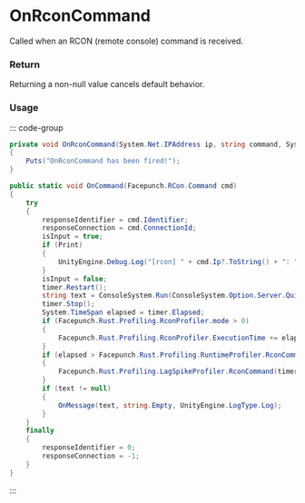 # OnRconCommand
<Badge type="info" text="Global"/>[<Badge type="danger" text="Carbon Compatible"/>](https://github.com/CarbonCommunity/Carbon)[<Badge type="warning" text="Oxide Compatible"/>](https://github.com/OxideMod/Oxide.Rust)<Badge type="info" text="Static"/><Badge type="info" text=" IgnoreChecksum"/>
Called when an RCON (remote console) command is received.

### Return
Returning a non-null value cancels default behavior.

### Usage
::: code-group
```csharp [Example]
private void OnRconCommand(System.Net.IPAddress ip, string command, System.String[] arguments)
{
	Puts("OnRconCommand has been fired!");
}
```
```csharp [Source — Assembly-CSharp @ Facepunch.RCon]
public static void OnCommand(Facepunch.RCon.Command cmd)
{
	try
	{
		responseIdentifier = cmd.Identifier;
		responseConnection = cmd.ConnectionId;
		isInput = true;
		if (Print)
		{
			UnityEngine.Debug.Log("[rcon] " + cmd.Ip?.ToString() + ": " + cmd.Message);
		}
		isInput = false;
		timer.Restart();
		string text = ConsoleSystem.Run(ConsoleSystem.Option.Server.Quiet().WithRconId(cmd.ConnectionId), cmd.Message);
		timer.Stop();
		System.TimeSpan elapsed = timer.Elapsed;
		if (Facepunch.Rust.Profiling.RconProfiler.mode > 0)
		{
			Facepunch.Rust.Profiling.RconProfiler.ExecutionTime += elapsed;
		}
		if (elapsed > Facepunch.Rust.Profiling.RuntimeProfiler.RconCommandWarningThreshold)
		{
			Facepunch.Rust.Profiling.LagSpikeProfiler.RconCommand(timer.Elapsed, cmd.Message);
		}
		if (text != null)
		{
			OnMessage(text, string.Empty, UnityEngine.LogType.Log);
		}
	}
	finally
	{
		responseIdentifier = 0;
		responseConnection = -1;
	}
}

```
:::
